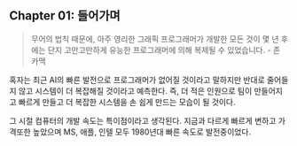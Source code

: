 ## Chapter 01: 들어가며

> 무어의 법칙 때문에, 아주 영리한 그래픽 프로그래머가 개발한 모든 것이 몇 년 후에는 단지 고만고만하게 유능한 프로그래머에 의해 복제될 수 있었습니다. - 존 카맥

혹자는 최근 AI의 빠른 발전으로 프로그래머가 없어질 것이라고 말하지만 반대로 줄어들지 않고 시스템이 더 복잡해질 것이라고 예측한다. 즉, 더 적은 인원으로 팀이 만들어지고 빠르게 만들고 더 복잡한 시스템을 손 쉽게 만드는 모습이 될 것이다.

그 시절 컴퓨터의 개발 속도는 특이점이라고 생각된다. 지금과 다르게 빠르게 변하고 가격또한 높았으며 MS, 애플, 인텔 모두 1980년대 빠른 속도로 발전중이었다.
